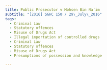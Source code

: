 ```yaml
---
title: Public Prosecutor v Mohsen Bin Na’im 
subtitle: "[2016] SGHC 150 / 29\_July\_2016"
tags:
  - Criminal Law
  - Statutory offences
  - Misuse of Drugs Act
  - Illegal importation of controlled drugs
  - Criminal Law
  - Statutory offences
  - Misuse of Drugs Act
  - Presumptions of possession and knowledge

---
```


